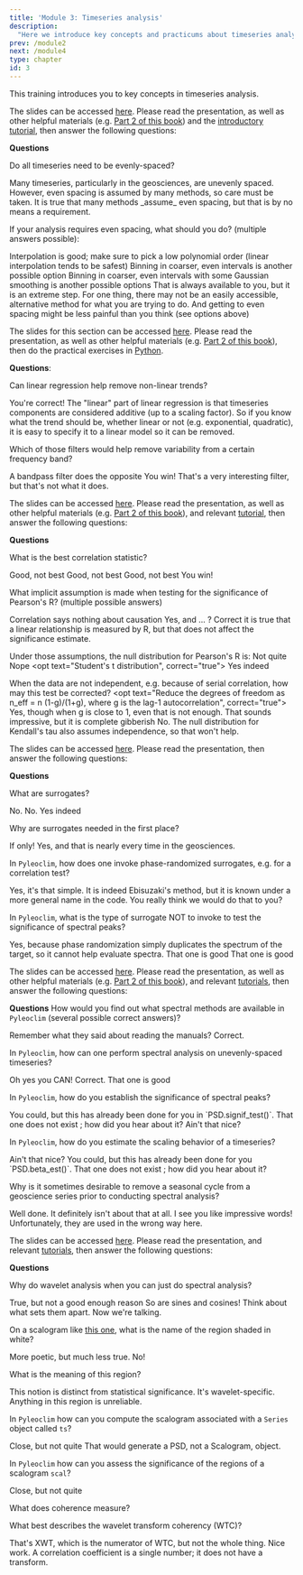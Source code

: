 ```yaml
---
title: 'Module 3: Timeseries analysis'
description:
  "Here we introduce key concepts and practicums about timeseries analysis, and check that you have understood them. "
prev: /module2
next: /module4
type: chapter
id: 3
---
```


<exercise id="1" title="Timeseries Anatomy">

This training introduces you to key concepts in timeseries analysis.

The slides can be accessed [here](https://figshare.com/ndownloader/files/46758307). Please read the presentation, as well as other helpful materials (e.g. [Part 2 of this book](https://figshare.com/articles/book/Data_Analysis_in_the_Earth_Environmental_Sciences/1014336)) and the [introductory tutorial](http://linked.earth/PyRATES_practicums_py/notebooks/Intro_Mauna_Loa.html),
 then answer the following questions:

**Questions**

Do all timeseries need to be evenly-spaced?

<choice id="03-01">
<opt text="No", correct="true">
Many timeseries, particularly in the geosciences, are unevenly spaced. However, even spacing is assumed by many methods, so care must be taken.
</opt>
<opt text="Yes">
It is true that many methods _assume_ even spacing, but that is by no means a requirement. </opt>
</choice>

If your analysis requires even spacing, what should you do? (multiple answers possible):

<choice id="03-02">
<opt text="Interpolation", correct="true">
Interpolation is good; make sure to pick a low polynomial order (linear interpolation tends to be safest)
</opt>
<opt text="Binning", correct="true">
Binning in coarser, even intervals is another possible option
</opt>
<opt text="Gaussian kernel", correct="true">
Binning in coarser, even intervals with some Gaussian smoothing is another possible options
</opt>
<opt text="Change analysis methods">
That is always available to you, but it is an extreme step. For one thing, there may not be an easily accessible, alternative method for what you are trying to do. And getting to even spacing might be less painful than you think (see options above)
</opt>
</choice>
</exercise>

<exercise id="2" title="Data Processing">

The slides for this section can be accessed [here](https://figshare.com/ndownloader/files/46758307). Please read the presentation, as well as other helpful materials (e.g. [Part 2 of this book](https://figshare.com/articles/book/Data_Analysis_in_the_Earth_Environmental_Sciences/1014336)), then do the practical exercises in [Python](http://linked.earth/PyRATES_practicums_py/notebooks/signal_processing.html).


**Questions**:

Can linear regression help remove non-linear trends?

<choice id="03-03">
<opt text="Yes", correct="true">
You're correct!
</opt>
<opt text="No">
The "linear" part of linear regression is that timeseries components are considered additive (up to a scaling factor). So if you know what the trend should be, whether linear or not (e.g. exponential, quadratic), it is easy to specify it to a linear model so it can be removed.
</opt>
</choice>

Which of those filters would help remove variability from a certain frequency band?

<choice id="03-04">
<opt text="Bandpass filter">
A bandpass filter does the opposite
 </opt>
<opt text="Notch filter", correct="true">
You win!
</opt>
<opt text="Wiener filter">
That's a very interesting filter, but that's not what it does.
</opt>
</choice>

</exercise>

<exercise id="3" title="Measures of Association">

The slides can be accessed [here](https://figshare.com/ndownloader/files/46731670). Please read the presentation, as well as other helpful materials (e.g. [Part 2 of this book](https://figshare.com/articles/book/Data_Analysis_in_the_Earth_Environmental_Sciences/1014336)), and relevant [tutorial](http://linked.earth/PyRATES_practicums_py/notebooks/Association.html), then answer the following questions:

**Questions**

What is the best correlation statistic?

<choice id="03-05">
<opt text="Pearson's R">
Good, not best
 </opt>
 <opt text="Spearman's rho">
 Good, not best
  </opt>
  <opt text="Kendall's tau">
  Good, not best
   </opt>
<opt text="There is no best one. Each statistic has pros and cons", correct="true">
You win!
</opt>
</choice>

What implicit assumption is made when testing for the significance of Pearson's R? (multiple possible answers)

<choice id="03-06">
<opt text="Data are causally related">
Correlation says nothing about causation
 </opt>
<opt text="Data are independent", correct="true">
Yes, and ... ?
</opt>
<opt text="Data are identically distributed", correct="true">
Correct
</opt>
<opt text="Data are linearly related">
it is true that a linear relationship is measured by R, but that does not affect the significance estimate.
 </opt>
</choice>

Under those assumptions, the null distribution for Pearson's R is:
<choice id="03-07">
<opt text="a Gaussian distribution">
Not quite
 </opt>
 <opt text="A Gamma distribution">
 Nope
  </opt>
<opt text="Student's t distribution", correct="true">
Yes indeed
</opt>
</choice>

When the data are not independent, e.g. because of serial correlation, how may this test be corrected?
<choice id="03-08">
<opt text="Reduce the degrees of freedom as n_eff = n (1-g)/(1+g), where g is the lag-1 autocorrelation", correct="true">
Yes, though when g is close to 1, even that is not enough.
</opt>
<opt text="Switch the null distribution to a Monte Carlo Markov Chain">
That sounds impressive, but it is complete gibberish
 </opt>
 <opt text="Switch the test statistic to Kendall's tau">
 No. The null distribution for Kendall's tau also assumes independence, so that won't help.
  </opt>
</choice>

</exercise>

<exercise id="4" title="Surrogates">

The slides can be accessed [here](https://figshare.com/ndownloader/files/46768567). Please read the presentation, then answer the following questions:

**Questions**

What are surrogates?

<choice id="03-09">
<opt text="Surrogate is another name for duplicate"">
No.
</opt>
<opt text="Estimators of timeseries properties">
No.
</opt>
<opt text="Helper timeseries that emulate aspects of the original", correct="true">
Yes indeed
</opt>
</choice>

Why are surrogates needed in the first place?

<choice id="03-10">
<opt text="They are not needed; their use is entirely optional"">
If only!
</opt>
<opt text="They are needed when assumptions of standard statistical tests are violated", correct="true">
Yes, and that is nearly every time in the geosciences.
</opt>
</choice>

In `Pyleoclim`, how does one invoke phase-randomized surrogates, e.g. for a correlation test?

<choice id="03-11">
<opt text="using `method = 'phaseran'` in the `correlation()` function call", correct="true">
Yes, it's that simple.
</opt>
<opt text="using `method = 'ebisuzaki'` in the `correlation()` function call">
It is indeed Ebisuzaki's method, but it is known under a more general name in the code.
</opt>
<opt text="They are not available in Pyleoclim">
You really think we would do that to you?
</opt>
</choice>

In `Pyleoclim`, what is the type of surrogate NOT to invoke to test the significance of spectral peaks?

<choice id="03-12">
<opt text="phaseran", correct="true">
Yes, because phase randomization simply duplicates the spectrum of the target, so it cannot help evaluate spectra.
</opt>
<opt text="AR(1) surrogates (`ar1sim`)">
That one is good
</opt>
<opt text="Colored Noise (`CN`)">
That one is good
 </opt>
</choice>

</exercise>

<exercise id="5" title="Spectral Analysis">

The slides can be accessed [here](https://figshare.com/ndownloader/files/46768570). Please read the presentation, as well as other helpful materials (e.g. [Part 2 of this book](https://figshare.com/articles/book/Data_Analysis_in_the_Earth_Environmental_Sciences/1014336)), and relevant [tutorials](http://linked.earth/PyRATES_practicums_py/notebooks/Spectral_Analysis_Rio_Grande.html), then answer the following questions:

**Questions**
How would you find out what spectral methods are available in `Pyleoclim` (several possible correct answers)?

<choice id="03-13">
<opt text="Use the documentation of `Series.spectral()`: https://pyleoclim-util.readthedocs.io/en/latest/core/api.html#pyleoclim.core.series.Series.spectral", correct="true">
Remember what they said about reading the manuals?
</opt>
<opt text="Look at the dedicated PyleoTutorial (http://linked.earth/PyleoTutorials/notebooks/L2_spectral_analysis.html)", correct="true">
Correct.
</opt>
<opt text="Ask ChatGPT (see https://medium.com/cyberpaleo/pyleoclim-and-chatgpt-f8f1de167044)", correct="true">
</opt>
</choice>

In `Pyleoclim`, how can one perform spectral analysis on unevenly-spaced timeseries?

<choice id="03-14">
<opt text="You cannot do that; spectral analysis always assumes evenly-spaced data.">
Oh yes you CAN!
</opt>
<opt text="Regrid to a uniform time grid", correct="true">
</opt>
<opt text="Use a method designed to handle uneven gaps, like the Lomb-Scargle periodogram or the Weighted Wavelet Z-transform", correct="true">
Correct.
</opt>
<opt text="Colored Noise (`CN`)">
That one is good
</opt>
</choice>

In `Pyleoclim`, how do you establish the significance of spectral peaks?

<choice id="03-15">
<opt text="Write a loop to compute spectra over surrogates, then obtain the null distribution">
You could, but this has already been done for you in `PSD.signif_test()`.
</opt>
<opt text="Use `significance(PSD)`">
That one does not exist ; how did you hear about it?
</opt>
<opt text="Use the `signif_test()` method associated with PSD objects", correct="true">
Ain't that nice?
</opt>
</choice>

In `Pyleoclim`, how do you estimate the scaling behavior of a timeseries?

<choice id="03-16">
<opt text="apply `beta_est()` to a PSD object", correct="true">
Ain't that nice?
</opt>
<opt text="Fit a line to the spectrum using Ordinary Least Squares">
You could, but this has already been done for you `PSD.beta_est()`.
</opt>
<opt text="Use `significance(PSD)`">
That one does not exist ; how did you hear about it?
</opt>
</choice>

Why is it sometimes desirable to remove a seasonal cycle from a geoscience series prior to conducting spectral analysis?

<choice id="03-17">
<opt text="The cycle might obscure more subtle signals in the series", correct="true">
Well done.  
</opt>
<opt text="Spectral analysis is about eliminating harmonics">
It definitely isn't about that at all.
</opt>
<opt text="Cycles create aliasing and leakage, and need to be removed">
I see you like impressive words! Unfortunately, they are used in the wrong way here.
</opt>
</choice>
</exercise>


<exercise id="6" title="Wavelet Analysis">

The slides can be accessed [here](https://figshare.com/ndownloader/files/46768570). Please read the presentation, and relevant [tutorials](http://linked.earth/PyRATES_practicums_py/notebooks/wavelets%26coherence.html), then answer the following questions:

**Questions**

Why do wavelet analysis when you can just do spectral analysis?

<choice id="03-18">
<opt text="Wavelet plots look a lot more colorful">
True, but not a good enough reason
</opt>
<opt text="Wavelets are oscillatory">
So are sines and cosines! Think about what sets them apart.
</opt>
<opt text="Wavelets have good localization, so can handle non-stationary data, unlike spectral analysis, which assumes stationarity.", correct="true">
Now we're talking.  
</opt>
</choice>

On a scalogram like [this one](http://linked.earth/PyRATES_practicums_py/_images/2562b92cfe80024a5dde0ee17b21d85ec6167b32bb844268cfa611b82134f6c0.png), what is the name of the region shaded in white?

<choice id="03-19">
<opt text="Cone of influence", correct="true">
</opt>
<opt text="Shadow zone">
More poetic, but much less true.
</opt>
<opt text="Significance region">
No!
</opt>
</choice>

What is the meaning of this region?

<choice id="03-20">
<opt text="Wavelet amplitude in this region is significant">
This notion is distinct from statistical significance. It's wavelet-specific.
</opt>
<opt text="Wavelet amplitude in this region is anomalously high">
</opt>
<opt text="The region were edge effects are felt", correct="true">
Anything in this region is unreliable.
</opt>
</choice>

In `Pyleoclim` how can you compute the scalogram associated with a `Series` object called `ts`?

<choice id="03-21">
<opt text="ts.scalogram()">
Close, but not quite
</opt>
<opt text="ts.wavelet()", correct="true">
</opt>
<opt text="ts.spectral()">
That would generate a PSD, not a Scalogram, object.
</opt>
</choice>

In `Pyleoclim` how can you assess the significance of the regions of a scalogram `scal`?

<choice id="03-22">
<opt text="significance(scal)">
Close, but not quite
</opt>
<opt text="scal.signif_test()", correct="true">
</opt>
</choice>

What does coherence measure?

<choice id="03-23">
<opt text="phase alignment in a band of frequencies/scales", correct="true">
</opt>
<opt text="common power in a band of frequencies/scales">
</opt>
<opt text="robustness">
</opt>
<opt text="replicability">
</opt>
</choice>

What best describes the wavelet transform coherency (WTC)?

<choice id="03-24">
<opt text="Common power in wavelet space">
That's XWT, which is the numerator of WTC, but not the whole thing.
</opt>
<opt text="A Pearson correlation coefficient in wavelet space", correct="true">
Nice work.
</opt>
<opt text="The continuous wavelet transform of a correlation coefficient">
A correlation coefficient is a single number; it does not have a transform.
</opt>
</choice>

</exercise>
